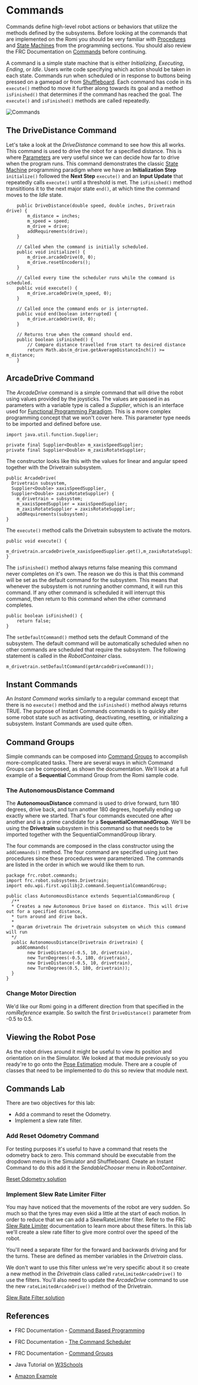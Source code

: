 # Commands
Commands define high-level robot actions or behaviors that utilize the methods defined by the subsystems. Before looking at the commands that are implemented on the Romi you should be very familiar with [Procedures](../../Programming/procedures.md) and [State Machines](../../Programming/stateMachines.md) from the programming sections.  You should also review the FRC Documentation on [Commands](https://docs.wpilib.org/en/latest/docs/software/commandbased/commands.html) before continuing.

A command is a simple state machine that is either *Initializing*, *Executing*, *Ending*, or *Idle*. Users write code specifying which action should be taken in each state.  Commands run when scheduled or in response to buttons being pressed on a gamepad or from [Shuffleboard](../../Tools/shuffleboard.md). Each command has code in its `execute()` method to move it further along towards its goal and a method `isFinished()` that determines if the command has reached the goal. The `execute()` and `isFinished()` methods are called repeatedly.

![Commands](../../images/Romi/Romi.015.jpeg)

## The DriveDistance Command
Let's take a look at the *DriveDistance* command to see how this all works. This command is used to drive the robot for a specified distance.  This is where [Parameters](https://www.w3schools.com/java/java_methods_param.asp) are very useful since we can decide how far to drive when the program runs.  This command demonstrates the classic [State Machine](../../Programming/stateMachines.md) programming paradigm where we have an **Initialization Step** `initialize()` followed the **Next Step** `execute()` and an **Input Update** that repeatedly calls `execute()` until a threshold is met.  The `isFinished()` method transititions it to the next major state `end()`, at which time the command moves to the *Idle* state.

        public DriveDistance(double speed, double inches, Drivetrain drive) {
            m_distance = inches;
            m_speed = speed;
            m_drive = drive;
            addRequirements(drive);
        }

        // Called when the command is initially scheduled.
        public void initialize() {
            m_drive.arcadeDrive(0, 0);
            m_drive.resetEncoders();
        }

        // Called every time the scheduler runs while the command is scheduled.
        public void execute() {
            m_drive.arcadeDrive(m_speed, 0);
        }

        // Called once the command ends or is interrupted.
        public void end(boolean interrupted) {
            m_drive.arcadeDrive(0, 0);
        }

        // Returns true when the command should end.
        public boolean isFinished() {
            // Compare distance travelled from start to desired distance
            return Math.abs(m_drive.getAverageDistanceInch()) >= m_distance;
        }


## ArcadeDrive Command
The *ArcadeDrive* command is a simple command that will drive the robot using  values provided by the joysticks. The values are passed in as parameters with a variable type is called a *Supplier*, which is an interface used for [Functional Programming Paradigm](https://en.wikipedia.org/wiki/Functional_programming).  This is a more complex programming concept that we won't cover here.  This parameter type needs to be imported and defined before use.

    import java.util.function.Supplier;

    private final Supplier<Double> m_xaxisSpeedSupplier;
    private final Supplier<Double> m_zaxisRotateSupplier;

The constructor looks like this with the values for linear and angular speed together with the Drivetrain subsystem.

    public ArcadeDrive(
      Drivetrain subsystem,
      Supplier<Double> xaxisSpeedSupplier,
      Supplier<Double> zaxisRotateSupplier) {
        m_drivetrain = subsystem;
        m_xaxisSpeedSupplier = xaxisSpeedSupplier;
        m_zaxisRotateSupplier = zaxisRotateSuppplier;
        addRequirements(subsystem);
    }

The `execute()` method calls the Drivetrain subsystem to activate the motors.

    public void execute() {
      m_drivetrain.arcadeDrive(m_xaxisSpeedSupplier.get(),m_zaxisRotateSupplier.get());
    }

The `isFinished()` method always returns false meaning this command never
completes on it's own. The reason we do this is that this command will be set as the default command for the subsystem. This means that whenever the subsystem is not running another command, it will run this command. If any other command is scheduled it will interrupt this command, then return to this command when the other command completes. 

    public boolean isFinished() {
        return false;
    }

The `setDefaultCommand()` method sets the default Command of the subsystem. The default command will be automatically scheduled when no other commands are scheduled that require the subsystem.  The following statement is called in the *RobotContainer* class.

    m_drivetrain.setDefaultCommand(getArcadeDriveCommand());

## Instant Commands
An *Instant Command* works similarly to a regular command except that there is no `execute()` method and the `isFinished()` method always returns TRUE.  The purpose of Instant Commands commands is to quickly alter some robot state such as activating, deactivating, resetting, or initializing a subsystem.  Instant Commands are used quite often.

## Command Groups
Simple commands can be composed into [Command Groups](https://docs.wpilib.org/en/latest/docs/software/commandbased/command-groups.html) to accomplish more-complicated tasks. There are several ways in which Command Groups can be composed, as shown the documentation.  We'll look at a full example of a **Sequential** Command Group from the Romi sample code.

### The AutonomousDistance Command
The **AutonomousDistance** command is used to drive forward, turn 180 degrees, drive back, and turn another 180 degrees, hopefully ending up exactly where we started.  That's four commands executed one after another and is a prime candidate for a **SequentialCommandGroup**.
We'll be using the **Drivetrain** subsystem in this command so that needs to be imported together with the SequentialCommandGroup library.

The four commands are composed in the class constructor using the `addCommands()` method.  The four command are specified using just two procedures since these procedures were parameterized.  The commands are listed in the order in which we would like them to run.

    package frc.robot.commands;
    import frc.robot.subsystems.Drivetrain;
    import edu.wpi.first.wpilibj2.command.SequentialCommandGroup;

    public class AutonomousDistance extends SequentialCommandGroup {
      /**
      * Creates a new Autonomous Drive based on distance. This will drive out for a specified distance,
      * turn around and drive back.
      *
      * @param drivetrain The drivetrain subsystem on which this command will run
      */
      public AutonomousDistance(Drivetrain drivetrain) {
        addCommands(
            new DriveDistance(-0.5, 10, drivetrain),
            new TurnDegrees(-0.5, 180, drivetrain),
            new DriveDistance(-0.5, 10, drivetrain),
            new TurnDegrees(0.5, 180, drivetrain));
      }
    }

### Change Motor Direction
We'd like our Romi going in a different direction from that specified in the *romiReference* example.  So switch the first `DriveDistance()` parameter from -0.5 to 0.5.

## Viewing the Robot Pose
As the robot drives around it might be useful to view its position and orientation on in the Simulator.  We looked at that module previously so you ready're to go onto the [Pose Estimation](../../Concepts/OptimalEstimation/poseEstimation.md) module.  There are a couple of classes that need to be implemented to do this so review that module next.

## Commands Lab
There are two objectives for this lab:

- Add a command to reset the Odometry.
- Implement a slew rate filter.

### Add Reset Odometry Command
For testing purposes it's useful to have a command that resets the odometry back to zero.  This command should be executable from the dropdown menu in the Simulator and Shuffleboard.  Create an Instant Command to do this add it the *SendableChooser* menu in *RobotContainer*.

[Reset Odometry solution](solutionResetOdometry.md)

### Implement Slew Rate Limiter Filter
You may have noticed that the movements of the robot are very sudden.  So much so that the tyres may even skid a little at the start of each motion.  In order to reduce that we can add a SkewRateLimiter filter.  Refer to the FRC [Slew Rate Limiter](https://docs.wpilib.org/en/latest/docs/software/advanced-controls/filters/slew-rate-limiter.html) documentation to learn more about these filters.  In this lab we'll create a slew rate filter to give more control over the speed of the robot.

You'll need a separate filter for the forward and backwards driving and for the turns.  These are defined as member variables in the *Drivetrain* class.  

We don't want to use this filter unless we're very specific about it so create a new method in the *Drivetrain* class called `rateLimitedArcadeDrive()` to use the filters.  You'll also need to update the *ArcadeDrive* command to use the new `rateLimitedArcadeDrive()` method of the Drivetrain.

[Slew Rate Filter solution](solutionSlewRateFilter.md)

## References

- FRC Documentation - [Command Based Programming](https://docs.wpilib.org/en/latest/docs/software/commandbased/index.html)

- FRC Documentation - [The Command Scheduler](https://docs.wpilib.org/en/latest/docs/software/commandbased/command-scheduler.html)

- FRC Documentation - [Command Groups](https://docs.wpilib.org/en/latest/docs/software/commandbased/command-groups.html)

- Java Tutorial on [W3Schools](https://www.w3schools.com/java/default.asp)

- [Amazon Example](https://s3.amazonaws.com/screensteps_live/exported/Wpilib/2078/2286/Command_based_programming.pdf?1478686718)
